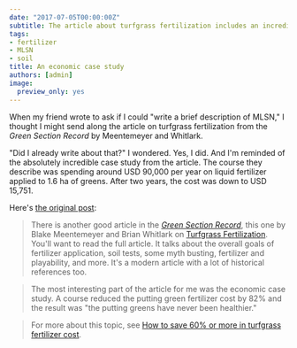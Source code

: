 ```yaml
---
date: "2017-07-05T00:00:00Z"
subtitle: The article about turfgrass fertilization includes an incredible case study
tags:
- fertilizer
- MLSN
- soil
title: An economic case study
authors: [admin]
image:
  preview_only: yes
---
```


When my friend wrote to ask if I could "write a brief description of MLSN," I thought I might send along the article on turfgrass fertilization from the *Green Section Record* by Meentemeyer and Whitlark. 

"Did I already write about that?" I wondered. Yes, I did. And I'm reminded of the absolutely incredible case study from the article. The course they describe was spending around USD 90,000 per year on liquid fertilizer applied to 1.6 ha of greens. After two years, the cost was down to USD 15,751. 

Here's [the original post](http://www.blog.asianturfgrass.com/2016/05/how-to-save-82-on-fertilizer-cost.html):

> There is another good article in the [*Green Section Record*](http://gsr.lib.msu.edu/), this one by Blake Meentemeyer and Brian Whitlark on [Turfgrass Fertilization](http://gsrpdf.lib.msu.edu/ticpdf.py?file=/article/meentemeyer-whitlark-turfgrass-5-6-16.pdf). You'll want to read the full article. It talks about the overall goals of fertilizer application, soil tests, some myth busting, fertilizer and playability, and more. It's a modern article with a lot of historical references too.

> The most interesting part of the article for me was the economic case study. A course reduced the putting green fertilizer cost by 82% and the result was "the putting greens have never been healthier."

> For more about this topic, see [How to save 60% or more in turfgrass fertilizer cost](http://www.blog.asianturfgrass.com/2012/09/how-to-save-60-or-more-in-turfgrass-fertilizer-cost.html).
